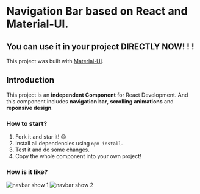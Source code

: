 
# Navigation Bar based on React and Material-UI.
## You can use it in your project DIRECTLY NOW! ! !

This project was built with [Material-UI](https://material-ui.com/).

## Introduction

This project is an **independent Component** for React Development.
And this component includes **navigation bar**, **scrolling animations** and **reponsive design**.


### How to start?

1. Fork it and star it! 😊
2. Install all dependencies using `npm install`.
3. Test it and do some changes.
4. Copy the whole component into your own project!

### How is it like?

![navbar show 1](https://user-images.githubusercontent.com/55764521/120723692-ce807c00-c504-11eb-81ec-b0b05be88222.gif)
![navbar show 2](https://user-images.githubusercontent.com/55764521/120723694-d0e2d600-c504-11eb-9db1-6f3918b7c561.gif)
